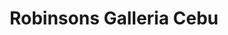 ---
title: "Robinsons Galleria Cebu"
url: /cebu-city/robinsons-galleria-cebu-general-maxilom-avenue-extension/
shop: Einkaufszentrum
---
